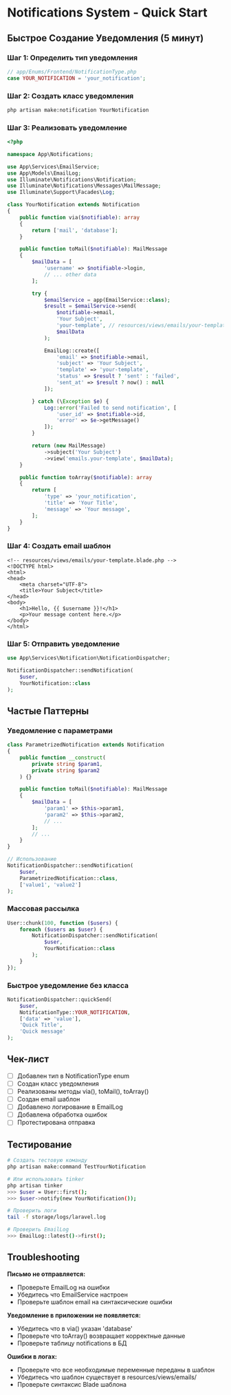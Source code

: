 # Notifications System - Quick Start

## Быстрое Создание Уведомления (5 минут)

### Шаг 1: Определить тип уведомления

```php
// app/Enums/Frontend/NotificationType.php
case YOUR_NOTIFICATION = 'your_notification';
```

### Шаг 2: Создать класс уведомления

```bash
php artisan make:notification YourNotification
```

### Шаг 3: Реализовать уведомление

```php
<?php

namespace App\Notifications;

use App\Services\EmailService;
use App\Models\EmailLog;
use Illuminate\Notifications\Notification;
use Illuminate\Notifications\Messages\MailMessage;
use Illuminate\Support\Facades\Log;

class YourNotification extends Notification
{
    public function via($notifiable): array
    {
        return ['mail', 'database'];
    }

    public function toMail($notifiable): MailMessage
    {
        $mailData = [
            'username' => $notifiable->login,
            // ... other data
        ];

        try {
            $emailService = app(EmailService::class);
            $result = $emailService->send(
                $notifiable->email,
                'Your Subject',
                'your-template', // resources/views/emails/your-template.blade.php
                $mailData
            );

            EmailLog::create([
                'email' => $notifiable->email,
                'subject' => 'Your Subject',
                'template' => 'your-template',
                'status' => $result ? 'sent' : 'failed',
                'sent_at' => $result ? now() : null
            ]);

        } catch (\Exception $e) {
            Log::error('Failed to send notification', [
                'user_id' => $notifiable->id,
                'error' => $e->getMessage()
            ]);
        }

        return (new MailMessage)
            ->subject('Your Subject')
            ->view('emails.your-template', $mailData);
    }

    public function toArray($notifiable): array
    {
        return [
            'type' => 'your_notification',
            'title' => 'Your Title',
            'message' => 'Your message',
        ];
    }
}
```

### Шаг 4: Создать email шаблон

```blade
<!-- resources/views/emails/your-template.blade.php -->
<!DOCTYPE html>
<html>
<head>
    <meta charset="UTF-8">
    <title>Your Subject</title>
</head>
<body>
    <h1>Hello, {{ $username }}!</h1>
    <p>Your message content here.</p>
</body>
</html>
```

### Шаг 5: Отправить уведомление

```php
use App\Services\Notification\NotificationDispatcher;

NotificationDispatcher::sendNotification(
    $user,
    YourNotification::class
);
```

## Частые Паттерны

### Уведомление с параметрами

```php
class ParametrizedNotification extends Notification
{
    public function __construct(
        private string $param1,
        private string $param2
    ) {}

    public function toMail($notifiable): MailMessage
    {
        $mailData = [
            'param1' => $this->param1,
            'param2' => $this->param2,
            // ...
        ];
        // ...
    }
}

// Использование
NotificationDispatcher::sendNotification(
    $user,
    ParametrizedNotification::class,
    ['value1', 'value2']
);
```

### Массовая рассылка

```php
User::chunk(100, function ($users) {
    foreach ($users as $user) {
        NotificationDispatcher::sendNotification(
            $user,
            YourNotification::class
        );
    }
});
```

### Быстрое уведомление без класса

```php
NotificationDispatcher::quickSend(
    $user,
    NotificationType::YOUR_NOTIFICATION,
    ['data' => 'value'],
    'Quick Title',
    'Quick message'
);
```

## Чек-лист

- [ ] Добавлен тип в NotificationType enum
- [ ] Создан класс уведомления
- [ ] Реализованы методы via(), toMail(), toArray()
- [ ] Создан email шаблон
- [ ] Добавлено логирование в EmailLog
- [ ] Добавлена обработка ошибок
- [ ] Протестирована отправка

## Тестирование

```bash
# Создать тестовую команду
php artisan make:command TestYourNotification

# Или использовать tinker
php artisan tinker
>>> $user = User::first();
>>> $user->notify(new YourNotification());

# Проверить логи
tail -f storage/logs/laravel.log

# Проверить EmailLog
>>> EmailLog::latest()->first();
```

## Troubleshooting

**Письмо не отправляется:**

- Проверьте EmailLog на ошибки
- Убедитесь что EmailService настроен
- Проверьте шаблон email на синтаксические ошибки

**Уведомление в приложении не появляется:**

- Убедитесь что в via() указан 'database'
- Проверьте что toArray() возвращает корректные данные
- Проверьте таблицу notifications в БД

**Ошибки в логах:**

- Проверьте что все необходимые переменные переданы в шаблон
- Убедитесь что шаблон существует в resources/views/emails/
- Проверьте синтаксис Blade шаблона
